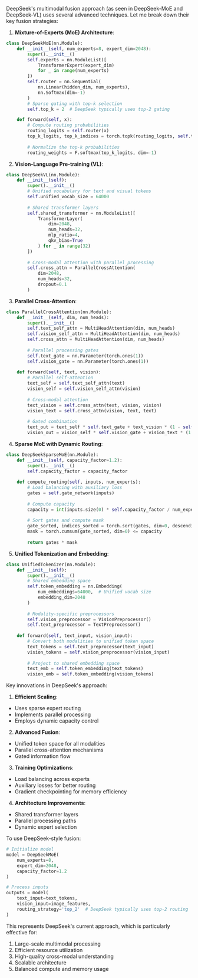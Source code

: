 DeepSeek's multimodal fusion approach (as seen in DeepSeek-MoE and DeepSeek-VL) uses several advanced techniques. Let me break down their key fusion strategies:

1. **Mixture-of-Experts (MoE) Architecture**:
```python
class DeepSeekMoE(nn.Module):
    def __init__(self, num_experts=8, expert_dim=2048):
        super().__init__()
        self.experts = nn.ModuleList([
            TransformerExpert(expert_dim) 
            for _ in range(num_experts)
        ])
        self.router = nn.Sequential(
            nn.Linear(hidden_dim, num_experts),
            nn.Softmax(dim=-1)
        )
        # Sparse gating with top-k selection
        self.top_k = 2  # DeepSeek typically uses top-2 gating

    def forward(self, x):
        # Compute routing probabilities
        routing_logits = self.router(x)
        top_k_logits, top_k_indices = torch.topk(routing_logits, self.top_k)
        
        # Normalize the top-k probabilities
        routing_weights = F.softmax(top_k_logits, dim=-1)
```

2. **Vision-Language Pre-training (VL)**:
```python
class DeepSeekVL(nn.Module):
    def __init__(self):
        super().__init__()
        # Unified vocabulary for text and visual tokens
        self.unified_vocab_size = 64000
        
        # Shared transformer layers
        self.shared_transformer = nn.ModuleList([
            TransformerLayer(
                dim=2048,
                num_heads=32,
                mlp_ratio=4,
                qkv_bias=True
            ) for _ in range(32)
        ])
        
        # Cross-modal attention with parallel processing
        self.cross_attn = ParallelCrossAttention(
            dim=2048,
            num_heads=32,
            dropout=0.1
        )
```

3. **Parallel Cross-Attention**:
```python
class ParallelCrossAttention(nn.Module):
    def __init__(self, dim, num_heads):
        super().__init__()
        self.text_self_attn = MultiHeadAttention(dim, num_heads)
        self.vision_self_attn = MultiHeadAttention(dim, num_heads)
        self.cross_attn = MultiHeadAttention(dim, num_heads)
        
        # Parallel processing gates
        self.text_gate = nn.Parameter(torch.ones(1))
        self.vision_gate = nn.Parameter(torch.ones(1))
        
    def forward(self, text, vision):
        # Parallel self-attention
        text_self = self.text_self_attn(text)
        vision_self = self.vision_self_attn(vision)
        
        # Cross-modal attention
        text_vision = self.cross_attn(text, vision, vision)
        vision_text = self.cross_attn(vision, text, text)
        
        # Gated combination
        text_out = text_self * self.text_gate + text_vision * (1 - self.text_gate)
        vision_out = vision_self * self.vision_gate + vision_text * (1 - self.vision_gate)
```

4. **Sparse MoE with Dynamic Routing**:
```python
class DeepSeekSparseMoE(nn.Module):
    def __init__(self, capacity_factor=1.2):
        super().__init__()
        self.capacity_factor = capacity_factor
        
    def compute_routing(self, inputs, num_experts):
        # Load balancing with auxiliary loss
        gates = self.gate_network(inputs)
        
        # Compute capacity
        capacity = int(inputs.size(0) * self.capacity_factor / num_experts)
        
        # Sort gates and compute mask
        gate_sorted, indices_sorted = torch.sort(gates, dim=0, descending=True)
        mask = torch.cumsum(gate_sorted, dim=0) <= capacity
        
        return gates * mask
```

5. **Unified Tokenization and Embedding**:
```python
class UnifiedTokenizer(nn.Module):
    def __init__(self):
        super().__init__()
        # Shared embedding space
        self.token_embedding = nn.Embedding(
            num_embeddings=64000,  # Unified vocab size
            embedding_dim=2048
        )
        
        # Modality-specific preprocessors
        self.vision_preprocessor = VisionPreprocessor()
        self.text_preprocessor = TextPreprocessor()
        
    def forward(self, text_input, vision_input):
        # Convert both modalities to unified token space
        text_tokens = self.text_preprocessor(text_input)
        vision_tokens = self.vision_preprocessor(vision_input)
        
        # Project to shared embedding space
        text_emb = self.token_embedding(text_tokens)
        vision_emb = self.token_embedding(vision_tokens)
```

Key innovations in DeepSeek's approach:

1. **Efficient Scaling**:
- Uses sparse expert routing
- Implements parallel processing
- Employs dynamic capacity control

2. **Advanced Fusion**:
- Unified token space for all modalities
- Parallel cross-attention mechanisms
- Gated information flow

3. **Training Optimizations**:
- Load balancing across experts
- Auxiliary losses for better routing
- Gradient checkpointing for memory efficiency

4. **Architecture Improvements**:
- Shared transformer layers
- Parallel processing paths
- Dynamic expert selection

To use DeepSeek-style fusion:
```python
# Initialize model
model = DeepSeekMoE(
    num_experts=8,
    expert_dim=2048,
    capacity_factor=1.2
)

# Process inputs
outputs = model(
    text_input=text_tokens,
    vision_input=image_features,
    routing_strategy='top_2'  # DeepSeek typically uses top-2 routing
)
```

This represents DeepSeek's current approach, which is particularly effective for:
1. Large-scale multimodal processing
2. Efficient resource utilization
3. High-quality cross-modal understanding
4. Scalable architecture
5. Balanced compute and memory usage

